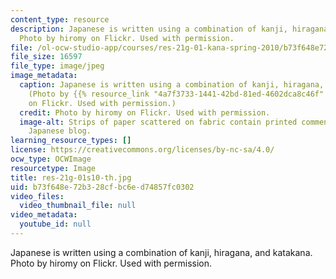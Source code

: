 ```yaml
---
content_type: resource
description: Japanese is written using a combination of kanji, hiragana, and katakana.
  Photo by hiromy on Flickr. Used with permission.
file: /ol-ocw-studio-app/courses/res-21g-01-kana-spring-2010/b73f648e72b328cfbc6ed74857fc0302_res-21g-01s10-th.jpg
file_size: 16597
file_type: image/jpeg
image_metadata:
  caption: Japanese is written using a combination of kanji, hiragana, and katakana.
    (Photo by {{% resource_link "4a7f3733-1441-42bd-81ed-4602dca8c46f" "hiromy" %}}
    on Flickr. Used with permission.)
  credit: Photo by hiromy on Flickr. Used with permission.
  image-alt: Strips of paper scattered on fabric contain printed comments  from a
    Japanese blog.
learning_resource_types: []
license: https://creativecommons.org/licenses/by-nc-sa/4.0/
ocw_type: OCWImage
resourcetype: Image
title: res-21g-01s10-th.jpg
uid: b73f648e-72b3-28cf-bc6e-d74857fc0302
video_files:
  video_thumbnail_file: null
video_metadata:
  youtube_id: null
---
```

Japanese is written using a combination of kanji, hiragana, and katakana. Photo by hiromy on Flickr. Used with permission.